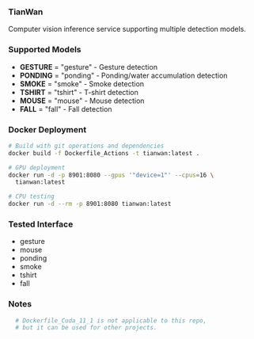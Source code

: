 ### TianWan

Computer vision inference service supporting multiple detection models.

### Supported Models

- **GESTURE** = "gesture" - Gesture detection
- **PONDING** = "ponding" - Ponding/water accumulation detection  
- **SMOKE** = "smoke" - Smoke detection
- **TSHIRT** = "tshirt" - T-shirt detection
- **MOUSE** = "mouse" - Mouse detection
- **FALL** = "fall" - Fall detection

### Docker Deployment

```bash
# Build with git operations and dependencies
docker build -f Dockerfile_Actions -t tianwan:latest .

# GPU deployment
docker run -d -p 8901:8080 --gpus '"device=1"' --cpus=16 \
  tianwan:latest

# CPU testing
docker run -d --rm -p 8901:8080 tianwan:latest
```

### Tested Interface

- gesture
- mouse
- ponding
- smoke
- tshirt
- fall

### Notes

```bash
  # Dockerfile_Cuda_11_1 is not applicable to this repo, 
  # but it can be used for other projects.
```